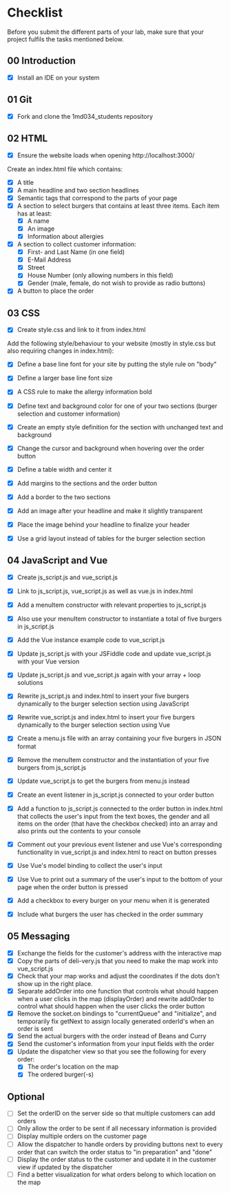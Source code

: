 # Checklist

Before you submit the different parts of your lab, make sure that your project fulfils the tasks mentioned below.

## 00 Introduction

- [X] Install an IDE on your system

## 01 Git

- [x] Fork and clone the 1md034_students repository


## 02 HTML

- [x] Ensure the website loads when opening http://localhost:3000/

Create an index.html file which contains:
- [x] A title
- [x] A main headline and two section headlines
- [x] Semantic tags that correspond to the parts of your page
- [x] A section to select burgers that contains at least three items. Each item has at least:
	- [x] A name
	- [x] An image
	- [x] Information about allergies 
- [x] A section to collect customer information:
	- [x] First- and Last Name (in one field)
	- [x] E-Mail Address
	- [x] Street
	- [x] House Number (only allowing numbers in this field)
	- [x] Gender (male, female, do not wish to provide as radio buttons)
- [x] A button to place the order

## 03 CSS

- [x] Create style.css and link to it from index.html

Add the following style/behaviour to your website (mostly in style.css but also requiring changes in index.html):
- [x] Define a base line font for your site by putting the style rule on "body"
- [x] Define a larger base line font size
- [x] A CSS rule to make the allergy information bold
- [x] Define text and background color for one of your two sections (burger selection and customer information)
- [x] Create an empty style definition for the section with unchanged text and background
- [x] Change the cursor and background when hovering over the order button
- [x] Define a table width and center it
- [x] Add margins to the sections and the order button
- [x] Add a border to the two sections
- [x] Add an image after your headline and make it slightly transparent
- [x] Place the image behind your headline to finalize your header
- [x] Use a grid layout instead of tables for the burger selection section


## 04 JavaScript and Vue

- [x] Create js_script.js and vue_script.js
- [x] Link to js_script.js, vue_script.js as well as vue.js in index.html
- [x] Add a menuItem constructor with relevant properties to js_script.js
- [x] Also use your menuItem constructor to instantiate a total of five burgers in js_script.js
- [x] Add the Vue instance example code to vue_script.js 
- [x] Update js_script.js with your JSFiddle code and update vue_script.js with your Vue version
- [x] Update js_script.js and vue_script.js again with your array + loop solutions
- [x] Rewrite js_script.js and index.html to insert your five burgers dynamically to the burger selection section using JavaScript
- [x] Rewrite vue_script.js and index.html to insert your five burgers dynamically to the burger selection section using Vue
- [x] Create a menu.js file with an array containing your five burgers in JSON format
- [x] Remove the menuItem constructor and the instantiation of your five burgers from js_script.js
- [x] Update vue_script.js to get the burgers from menu.js instead
- [x] Create an event listener in js_script.js connected to your order button
- [x] Add a function to js_script.js connected to the order button in index.html that collects the user's input from the text boxes, the gender and all items on the order (that have the checkbox checked) into an array and also prints out the contents to your console 
- [x] Comment out your previous event listener and use Vue's corresponding functionality in vue_script.js and index.html to react on button presses
- [x] Use Vue's model binding to collect the user's input
- [x] Use Vue to print out a summary of the user's input to the bottom of your page when the order button is pressed
- [x] Add a checkbox to every burger on your menu when it is generated
- [x] Include what burgers the user has checked in the order summary


## 05 Messaging

- [x] Exchange the fields for the customer's address with the interactive map
- [x] Copy the parts of deli-very.js that you need to make the map work into vue_script.js
- [x] Check that your map works and adjust the coordinates if the dots don't show up in the right place.
- [x] Separate addOrder into one function that controls what should happen when a user clicks in the map (displayOrder) and rewrite addOrder to control what should happen when the user clicks the order button
- [x] Remove the socket.on bindings to "currentQueue" and "initialize", and temporarily fix getNext to assign locally generated orderId's when an order is sent
- [x] Send the actual burgers with the order instead of Beans and Curry
- [x] Send the customer's information from your input fields with the order
- [x] Update the dispatcher view so that you see the following for every order:
    - [x] The order's location on the map
    - [x] The ordered burger(-s)
    
## Optional
- [ ] Set the orderID on the server side so that multiple customers can add orders
- [ ] Only allow the order to be sent if all necessary information is provided
- [ ] Display multiple orders on the customer page
- [ ] Allow the dispatcher to handle orders by providing buttons next to every order that can switch the order status to "in preparation" and "done"
- [ ] Display the order status to the customer and update it in the customer view if updated by the dispatcher
- [ ] Find a better visualization for what orders belong to which location on the map
